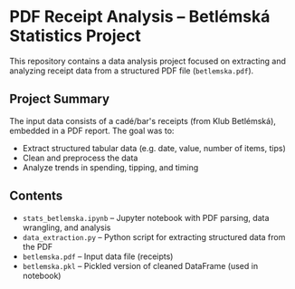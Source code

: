 # PDF Receipt Analysis – Betlémská Statistics Project

This repository contains a data analysis project focused on extracting and analyzing receipt data from a structured PDF file (`betlemska.pdf`). 

## Project Summary

The input data consists of a cadé/bar's receipts (from Klub Betlémská), embedded in a PDF report. The goal was to:

- Extract structured tabular data (e.g. date, value, number of items, tips)
- Clean and preprocess the data 
- Analyze trends in spending, tipping, and timing

## Contents

- `stats_betlemska.ipynb` – Jupyter notebook with PDF parsing, data wrangling, and analysis
- `data_extraction.py` – Python script for extracting structured data from the PDF
- `betlemska.pdf` – Input data file (receipts)
- `betlemska.pkl` – Pickled version of cleaned DataFrame (used in notebook)
